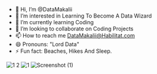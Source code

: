 - 👋 Hi, I’m @DataMakalii
- 👀 I’m interested in Learning To Become A Data Wizard
- 🌱 I’m currently learning Coding
- 💞️ I’m looking to collaborate on Coding Projects
- 📫 How to reach me DataMakalii@Habilitat.com
- 😄 Pronouns: "Lord Data"
- ⚡ Fun fact: Beaches, Hikes And Sleep.

<!---
DataMakalii/DataMakalii is a ✨ special ✨ repository because its `README.md` (this file) appears on your GitHub profile.
You can click the Preview link to take a look at your changes.
--->
![1 2](https://github.com/user-attachments/assets/45096137-b653-455d-a38b-a316d00803e7)
![1](https://github.com/user-attachments/assets/8396fddf-e5bc-41f0-abb0-8a47b1399316)
![Screenshot (1)](https://github.com/user-attachments/assets/9f027700-63f1-49bf-bb83-8c81c231e1b6)
